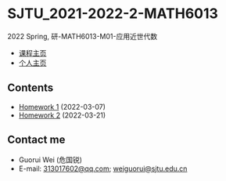 # SJTU_2021-2022-2-MATH6013

2022 Spring, 研-MATH6013-M01-应用近世代数

- [课程主页](https://grwei.github.io/SJTU_2021-2022-2-MATH6008/MATH6013/hw_危国锐_120034910021.html)
- [个人主页](https://grwei.github.io/)

## Contents

- [Homework 1](https://grwei.github.io/SJTU_2021-2022-2-MATH6008/MATH6013/hw1_危国锐_120034910021.pdf) (2022-03-07)
- [Homework 2](https://grwei.github.io/SJTU_2021-2022-2-MATH6008/MATH6013/hw2_危国锐_120034910021.pdf) (2022-03-21)

## Contact me

- Guorui Wei (危国锐)
- E-mail: 313017602@qq.com; weiguorui@sjtu.edu.cn
